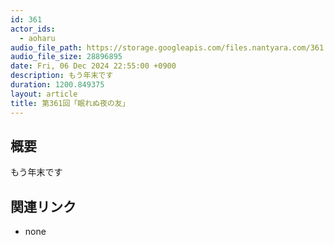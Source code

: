 ```yaml
---
id: 361
actor_ids:
  - aoharu
audio_file_path: https://storage.googleapis.com/files.nantyara.com/361.mp3
audio_file_size: 28896895
date: Fri, 06 Dec 2024 22:55:00 +0900
description: もう年末です
duration: 1200.849375
layout: article
title: 第361回「眠れぬ夜の友」
---
```

## 概要

もう年末です

## 関連リンク

* none
